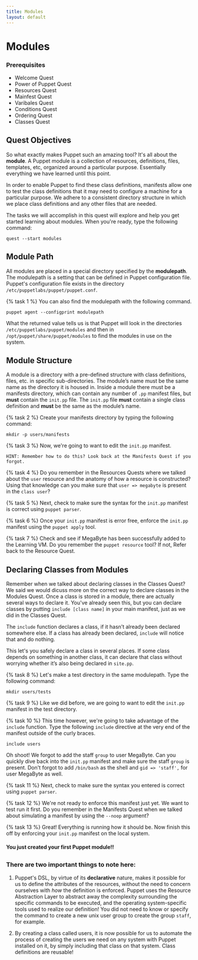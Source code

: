 ```yaml
---
title: Modules
layout: default
---
```


# Modules

### Prerequisites

- Welcome Quest
- Power of Puppet Quest
- Resources Quest
- Mainfest Quest
- Varibales Quest
- Conditions Quest
- Ordering Quest
- Classes Quest

## Quest Objectives

So what exactly makes Puppet such an amazing tool? It's all about the **module**. A Puppet module is a collection of resources, definitions, files, templates, etc, organized around a particular purpose. Essentially everything we have learned until this point.

In order to enable Puppet to find these class definitions, manifests allow one to test the class definitions that it may need to configure a machine for a particular purpose. We adhere to a consistent directory structure in which we place class definitions and any other files that are needed.

The tasks we will accomplish in this quest will explore and help you get started learning about modules. When you're ready, type the following command:

	quest --start modules

## Module Path

All modules are placed in a special directory specified by the **modulepath**. The modulepath is a setting that can be defined in Puppet configuration file. Puppet's configuration file exists in the directory `/etc/puppetlabs/puppet/puppet.conf`.

{% task 1 %}
You can also find the modulepath with the following command.  

    puppet agent --configprint modulepath

What the returned value tells us is that Puppet will look in the directories `/etc/puppetlabs/puppet/modules` and then in `/opt/puppet/share/puppet/modules` to find the modules in use on the system.

## Module Structure

A module is a directory with a pre-defined structure with class definitions, files, etc. in specific sub-directories. The module’s name must be the same name as the directory it is housed in. Inside a module there must be a manifests directory, which can contain any number of `.pp` manifest files, but **must** contain the `init.pp` file. The `init.pp` file **must** contain a single class definition and **must** be the same as the module’s name.

{% task 2 %}
Create your manifests directory by typing the following command:

	mkdir -p users/manifests

{% task 3 %}
Now, we're going to want to edit the `init.pp` manifest.

	HINT: Remember how to do this? Look back at the Manifests Quest if you forgot.

{% task 4 %}
Do you remember in the Resources Quests where we talked about the `user` resource and the anatomy of how a resource is constructed? Using that knowledge can you make sure that `user => megabyte` is present in the `class user`?

{% task 5 %}
Next, check to make sure the syntax for the `init.pp` manifest is correct using `puppet parser`.

{% task 6 %}
Once your `init.pp` manifest is error free, enforce the `init.pp` manifest using the `puppet apply` tool.

{% task 7 %}
Check and see if MegaByte has been successfully added to the Learning VM. Do you remember the `puppet resource` tool? If not, Refer back to the Resource Quest.

## Declaring Classes from Modules

Remember when we talked about declaring classes in the Classes Quest? We said we would dicuss more on the correct way to declare classes in the Modules Quest. Once a class is stored in a module, there are actually several ways to declare it. You've already seen this, but you can declare classes by putting `include [class name]` in your main manifest, just as we did in the Classes Quest.

The `include` function declares a class, if it hasn’t already been declared somewhere else. If a class has already been declared, `include` will notice that and do nothing.

This let's you safely declare a class in several places. If some class depends on something in another class, it can declare that class without worrying whether it’s also being declared in `site.pp`.

{% task 8 %}
Let's make a test directory in the same modulepath. Type the following command:

	mkdir users/tests

{% task 9 %}
Like we did before, we are going to want to edit the `init.pp` manifest in the test directory. 

{% task 10 %}
This time however, we're going to take advantage of the `include` function. Type the following `include` directive at the very end of the manifest outside of the curly braces.

	include users

Oh shoot! We forgot to add the staff `group` to user MegaByte. Can you quickly dive back into the `init.pp` manifest and make sure the staff `group` is present. Don't forgot to add `/bin/bash` as the shell and `gid => 'staff',` for user MegaByte as well.

{% task 11 %}
Next, check to make sure the syntax you entered is correct using `puppet parser`.

{% task 12 %}
We're not ready to enforce this manifest just yet. We want to test run it first. Do you remember in the Manifests Quest when we talked about simulating a manifest by using the `--noop` argument?

{% task 13 %}
Great! Everything is running how it should be. Now finish this off by enforcing your `init.pp` manifest on the local system.

#### You just created your first Puppet module!! 

## 

### There are two important things to note here:
1.  Puppet's DSL, by virtue of its __declarative__ nature, makes it possible for us to define the attributes of the resources, without the need to concern ourselves with _how_ the definition is enforced. Puppet uses the Resource Abstraction Layer to abstract away the complexity surrounding the specific commands to be executed, and the operating system-specific tools used to realize our definition! You did not need to know or specify the command to create a new unix user group to create the group `staff`, for example.
2. By creating a class called users, it is now possible for us to automate the process of creating the users we need on any system with Puppet installed on it, by simply including that class on that system. Class definitions are reusable!
